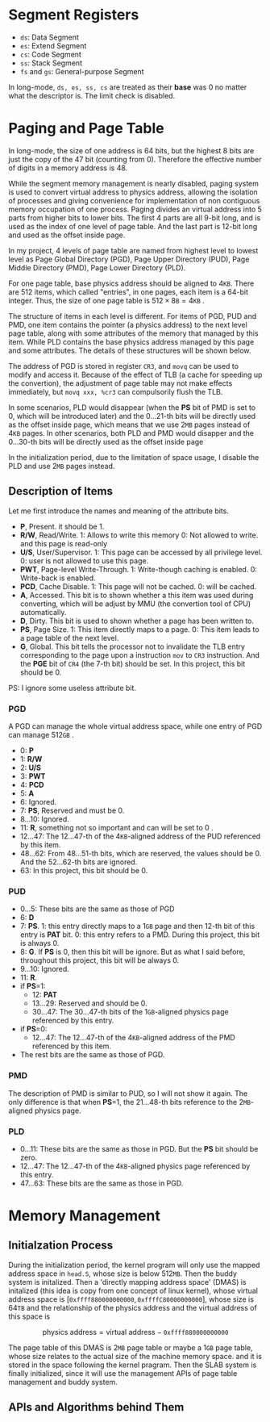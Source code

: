 # Segment Registers
- ``ds``: Data Segment
- ``es``: Extend Segment
- ``cs``: Code Segment
- ``ss``: Stack Segment
- ``fs`` and ``gs``: General-purpose Segment 

In long-mode, ``ds, es, ss, cs`` are treated as their **base** was $0$ no matter what the descriptor is. The limit check is disabled.

# Paging and Page Table
In long-mode, the size of one address is $64$ bits, but the highest 8 bits are just the copy of the $47$ bit (counting from $0$). Therefore the effective number of digits in a memory address is $48$. 

While the segment memory management is nearly disabled, paging system is used to convert virtual address to physics address, allowing the isolation of processes and giving convenience for implementation of non contiguous memory occupation of one process. Paging divides an virtual address into $5$ parts from higher bits to lower bits. The first $4$ parts are all 9-bit long, and is used as the index of one level of page table. And the last part is $12$-bit long and used as the offset inside page.

In my project, $4$ levels of page table are named from highest level to lowest level as Page Global Directory (PGD), Page Upper Directory (PUD), Page Middle Directory (PMD), Page Lower Directory (PLD).

For one page table, base physics address should be aligned to $4\texttt{KB}$. There are $512$ items, which called "entries", in one pages, each item is a $64$-bit integer. Thus, the size of one page table is $512 \times 8\texttt{B} = 4\texttt{KB}$ .

The structure of items in each level is different. For items of PGD, PUD and PMD, one item contains the pointer (a physics address) to the next level page table, along with some attributes of the memory that managed by this item. While PLD contains the base physics address managed by this page and some attributes. The details of these structures will be shown below.

The address of PGD is stored in register ``CR3``, and ``movq`` can be used to modify and access it. Because of the effect of TLB (a cache for speeding up the convertion), the adjustment of page table may not make effects immediately, but ``movq xxx, %cr3`` can compulsorily flush the TLB.

In some scenarios, PLD would disappear (when the **PS** bit of PMD is set to $0$, which will be introduced later) and the $0...21$-th bits will be directly used as the offset inside page, which means that we use $2\texttt{MB}$ pages instead of $4\texttt{KB}$ pages. In other scenarios, both PLD and PMD would disapper and the $0...30$-th bits will be directly used as the offset inside page

In the initialization period, due to the limitation of space usage, I disable the PLD and use $2\texttt{MB}$ pages instead.

## Description of Items
Let me first introduce the names and meaning of the attribute bits.
- **P**, Present. it should be $1$.
- **R/W**, Read/Write. $1$: Allows to write this memory $0$: Not allowed to write. and this page is read-only
- **U/S**, User/Supervisor. $1$: This page can be accessed by all privilege level. $0$: user is not allowed to use this page.
- **PWT**, Page-level Write-Through. $1$: Write-though caching is enabled. $0$: Write-back is enabled.
- **PCD**, Cache Disable. $1$: This page will not be cached. $0$: will be cached.
- **A**, Accessed. This bit is to shown whether a this item was used during converting, which will be adjust by MMU (the convertion tool of CPU) automatically.
- **D**, Dirty. This bit is used to shown whether a page has been written to.
- **PS**, Page Size. $1$: This item directly maps to a page. $0$: This item leads to a page table of the next level.
- **G**, Global. This bit tells the processor not to invalidate the TLB entry corresponding to the page upon a instruction ``mov`` to ``CR3`` instruction. And the **PGE** bit of ``CR4`` (the $7$-th bit) should be set. In this project, this bit should be $0$. 

PS: I ignore some useless attribute bit.

### PGD
A PGD can manage the whole virtual address space, while one entry of PGD can manage $512\texttt{GB}$ .
- $0$: **P**
- $1$: **R/W**
- $2$: **U/S**
- $3$: **PWT**
- $4$: **PCD**
- $5$: **A**
- $6$: Ignored.
- $7$: **PS**, Reserved and must be $0$.
- $8...10$: Ignored.
- $11$: **R**, something not so important and can will be set to $0$ .
- $12...47$: The $12...47$-th of the $4\texttt{KB}$-aligned address of the PUD referenced by this item.
- $48...62$: From $48...51$-th bits, which are reserved, the values should be $0$. And the $52...62$-th bits are ignored.
- $63$: In this project, this bit should be $0$.

### PUD
- $0...5$: These bits are the same as those of PGD
- $6$: **D**
- $7$: **PS**. $1$: this entry directly maps to a $1\texttt{GB}$ page and then $12$-th bit of this entry is **PAT** bit. $0$: this entry refers to a PMD. During this project, this bit is always $0$.
- $8$: **G**. If **PS** is $0$, then this bit will be ignore. But as what I said before, throughout this project, this bit will be always $0$.
- $9...10$: Ignored.
- $11$: **R**.
- if **PS**=$1$:
  - $12$: **PAT**
  - $13...29$: Reserved and should be $0$.
  - $30...47$: The $30...47$-th bits of the $1\texttt{GB}$-aligned physics page referenced by this entry.
- if **PS**=$0$:
  - $12...47$: The $12...47$-th of the $4\texttt{KB}$-aligned address of the PMD referenced by this item.
- The rest bits are the same as those of PGD.

### PMD
The description of PMD is similar to PUD, so I will not show it again. The only difference is that when **PS**=1, the $21...48$-th bits reference to the $2\texttt{MB}$-aligned physics page.

### PLD
- $0...11$: These bits are the same as those in PGD. But the **PS** bit should be zero.
- $12...47$: The $12...47$-th of the $4\texttt{KB}$-aligned physics page referenced by this entry.
- $47...63$: These bits are the same as those in PGD.

# Memory Management
## Initialzation Process
During the initialization period, the kernel program will only use the mapped address space in ``head.S``, whose size is below $512\texttt{MB}$. Then the buddy system is initalized. Then a 'directly mapping address space' (DMAS) is initalized (this idea is copy from one concept of linux kernel), whose virtual address space is $[\texttt{0xffff880000000000}, \texttt{0xffffC80000000000}]$, whose size is $64\texttt{TB}$ and the relationship of the physics address and the virtual address of this space is

$$
\text{physics address}=\text{virtual address} - \texttt{0xffff880000000000}
$$

The page table of this DMAS is $2\texttt{MB}$ page table or maybe a $1\texttt{GB}$ page table, whose size relates to the actual size of the machine memory space. and it is stored in the space following the kernel pragram. Then the SLAB system is finally initialized, since it will use the management APIs of page table management and buddy system.

## APIs and Algorithms behind Them